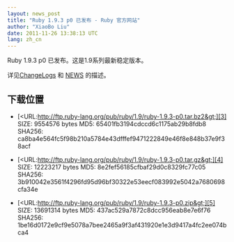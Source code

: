 ```yaml
---
layout: news_post
title: "Ruby 1.9.3 p0 已发布 - Ruby 官方网站"
author: "XiaoBo Liu"
date: 2011-11-26 13:38:13 UTC
lang: zh_cn
---
```


Ruby 1.9.3 p0 已发布。这是1.9系列最新稳定版本。

详见[ChangeLogs][1] 和 [NEWS][2] 的描述。

## 下载位置

* [&lt;URL:http://ftp.ruby-lang.org/pub/ruby/1.9/ruby-1.9.3-p0.tar.bz2&gt;][3]
  SIZE: 9554576 bytes
  MD5: 65401fb3194cdccd6c1175ab29b8fdb8
  SHA256: ca8ba4e564fc5f98b210a5784e43dfffef9471222849e46f8e848b37e9f38acf

* [&lt;URL:http://ftp.ruby-lang.org/pub/ruby/1.9/ruby-1.9.3-p0.tar.gz&gt;][4]
  SIZE: 12223217 bytes
  MD5: 8e2fef56185cfbaf29d0c8329fc77c05
  SHA256: 3b910042e3561f4296fd95d96bf30322e53eecf083992e5042a7680698cfa34e

* [&lt;URL:http://ftp.ruby-lang.org/pub/ruby/1.9/ruby-1.9.3-p0.zip&gt;][5]
  SIZE: 13691314 bytes
  MD5: 437ac529a7872c8dcc956eab8e7e6f76
  SHA256: 1be16d0172e9cf9e5078a7bee2465a9f3af431920e1e3d9417a4fc2ee074bca4



[1]: http://svn.ruby-lang.org/repos/ruby/tags/v1_9_3_0/ChangeLog 
[2]: http://svn.ruby-lang.org/repos/ruby/tags/v1_9_3_0/NEWS 
[3]: http://ftp.ruby-lang.org/pub/ruby/1.9/ruby-1.9.3-p0.tar.bz2 
[4]: http://ftp.ruby-lang.org/pub/ruby/1.9/ruby-1.9.3-p0.tar.gz 
[5]: http://ftp.ruby-lang.org/pub/ruby/1.9/ruby-1.9.3-p0.zip 
